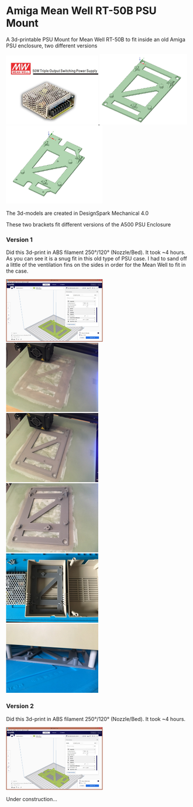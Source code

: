 # Amiga Mean Well RT-50B PSU Mount
A 3d-printable PSU Mount for Mean Well RT-50B to fit inside an old Amiga PSU enclosure, two different versions

<a href="images/Amiga_Mean_Well_RT-50B_PSU.jpg">
<img src="images/Amiga_Mean_Well_RT-50B_PSU.jpg" width="252" height="189">
</a>
<a href="images/V1/Amiga_Mean_Well_RT-50B_PSU_Mount_V1_pic1.jpg">
<img src="images/V1/Amiga_Mean_Well_RT-50B_PSU_Mount_V1_pic1.jpg" width="239" height="193">
</a>
<a href="images/V2/Amiga_Mean_Well_RT-50B_PSU_Mount_V2_pic1.jpg">
<img src="images/V2/Amiga_Mean_Well_RT-50B_PSU_Mount_V2_pic1.jpg" width="263" height="214">
</a>

The 3d-models are created in DesignSpark Mechanical 4.0

These two brackets fit different versions of the A500 PSU Enclosure


### Version 1

Did this 3d-print in ABS filament 250°/120° (Nozzle/Bed). It took ~4 hours. As you can see it is a snug fit in this old type of PSU case. I had to sand off a little of the ventilation fins on the sides in order for the Mean Well to fit in the case.

<a href="images/V1/Amiga_Mean_Well_RT-50B_PSU_Mount_V1_pic2.jpg">
<img src="images/V1/Amiga_Mean_Well_RT-50B_PSU_Mount_V1_pic2.jpg" width="264" height="171">
</a>
<a href="images/V1/Amiga_Mean_Well_RT-50B_PSU_Mount_V1_pic3.jpg">
<img src="images/V1/Amiga_Mean_Well_RT-50B_PSU_Mount_V1_pic3.jpg" width="252" height="189">
</a>
<a href="images/V1/Amiga_Mean_Well_RT-50B_PSU_Mount_V1_pic4.jpg">
<img src="images/V1/Amiga_Mean_Well_RT-50B_PSU_Mount_V1_pic4.jpg" width="252" height="189">
</a>
<a href="images/V1/Amiga_Mean_Well_RT-50B_PSU_Mount_V1_pic5.jpg">
<img src="images/V1/Amiga_Mean_Well_RT-50B_PSU_Mount_V1_pic5.jpg" width="252" height="189">
</a>
<a href="images/V1/Amiga_Mean_Well_RT-50B_PSU_Mount_V1_pic6.jpg">
<img src="images/V1/Amiga_Mean_Well_RT-50B_PSU_Mount_V1_pic6.jpg" width="252" height="189">
</a>
<a href="images/V1/Amiga_Mean_Well_RT-50B_PSU_Mount_V1_pic7.jpg">
<img src="images/V1/Amiga_Mean_Well_RT-50B_PSU_Mount_V1_pic7.jpg" width="252" height="189">
</a>


### Version 2

Did this 3d-print in ABS filament 250°/120° (Nozzle/Bed). It took ~4 hours. 

<a href="images/V2/Amiga_Mean_Well_RT-50B_PSU_Mount_V2_pic2.jpg">
<img src="images/V2/Amiga_Mean_Well_RT-50B_PSU_Mount_V2_pic2.jpg" width="264" height="171">
</a>


Under construction...
